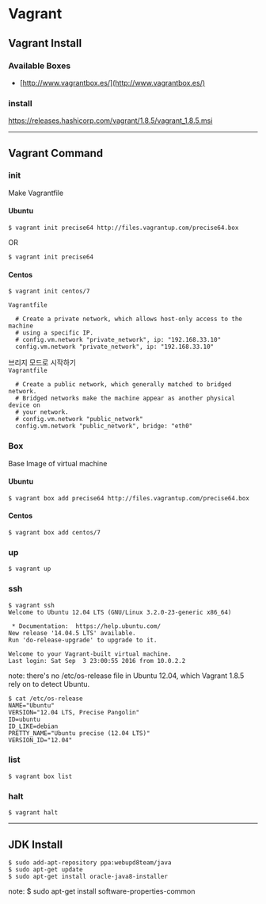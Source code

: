 Vagrant
=======

Vagrant Install
---------------

### Available Boxes
* [http://www.vagrantbox.es/](http://www.vagrantbox.es/)

### install

https://releases.hashicorp.com/vagrant/1.8.5/vagrant_1.8.5.msi

---

Vagrant Command 
---------------

### init

Make Vagrantfile

#### Ubuntu

```
$ vagrant init precise64 http://files.vagrantup.com/precise64.box 
```
OR
```
$ vagrant init precise64
```

#### Centos

```
$ vagrant init centos/7
```

`Vagrantfile`
```
  # Create a private network, which allows host-only access to the machine
  # using a specific IP.
  # config.vm.network "private_network", ip: "192.168.33.10"
  config.vm.network "private_network", ip: "192.168.33.10"
```

브리지 모드로 시작하기  
`Vagrantfile`
```
  # Create a public network, which generally matched to bridged network.
  # Bridged networks make the machine appear as another physical device on
  # your network.
  # config.vm.network "public_network"
  config.vm.network "public_network", bridge: "eth0"
```

### Box

Base Image of virtual machine

#### Ubuntu

```
$ vagrant box add precise64 http://files.vagrantup.com/precise64.box 
```

#### Centos

```
$ vagrant box add centos/7
```

### up

```
$ vagrant up
```

### ssh 

```
$ vagrant ssh 
Welcome to Ubuntu 12.04 LTS (GNU/Linux 3.2.0-23-generic x86_64)

 * Documentation:  https://help.ubuntu.com/
New release '14.04.5 LTS' available.
Run 'do-release-upgrade' to upgrade to it.

Welcome to your Vagrant-built virtual machine.
Last login: Sat Sep  3 23:00:55 2016 from 10.0.2.2
```

note: there's no /etc/os-release file in Ubuntu 12.04, which Vagrant 1.8.5 rely on to detect Ubuntu.

```
$ cat /etc/os-release
NAME="Ubuntu"
VERSION="12.04 LTS, Precise Pangolin"
ID=ubuntu
ID_LIKE=debian
PRETTY_NAME="Ubuntu precise (12.04 LTS)"
VERSION_ID="12.04"
```

### list 

```
$ vagrant box list 
```

### halt 

```
$ vagrant halt
```

---

JDK Install 
-----------

```
$ sudo add-apt-repository ppa:webupd8team/java
$ sudo apt-get update
$ sudo apt-get install oracle-java8-installer
```

note: 
$ sudo apt-get install software-properties-common



